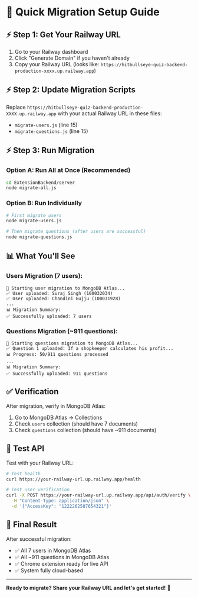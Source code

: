# 🚀 Quick Migration Setup Guide

## ⚡ **Step 1: Get Your Railway URL**

1. Go to your Railway dashboard
2. Click "Generate Domain" if you haven't already
3. Copy your Railway URL (looks like: `https://hitbullseye-quiz-backend-production-xxxx.up.railway.app`)

## ⚡ **Step 2: Update Migration Scripts**

Replace `https://hitbullseye-quiz-backend-production-XXXX.up.railway.app` with your actual Railway URL in these files:

- `migrate-users.js` (line 15)
- `migrate-questions.js` (line 15)

## ⚡ **Step 3: Run Migration**

### Option A: Run All at Once (Recommended)
```bash
cd ExtensionBackend/server
node migrate-all.js
```

### Option B: Run Individually
```bash
# First migrate users
node migrate-users.js

# Then migrate questions (after users are successful)
node migrate-questions.js
```

## 📊 **What You'll See**

### Users Migration (7 users):
```
🚀 Starting user migration to MongoDB Atlas...
✅ User uploaded: Suraj Singh (100032034)
✅ User uploaded: Chandini Gujju (100031928)
...
📊 Migration Summary:
✅ Successfully uploaded: 7 users
```

### Questions Migration (~911 questions):
```
🚀 Starting questions migration to MongoDB Atlas...
✅ Question 1 uploaded: If a shopkeeper calculates his profit...
📊 Progress: 50/911 questions processed
...
📊 Migration Summary:
✅ Successfully uploaded: 911 questions
```

## ✅ **Verification**

After migration, verify in MongoDB Atlas:
1. Go to MongoDB Atlas → Collections
2. Check `users` collection (should have 7 documents)
3. Check `questions` collection (should have ~911 documents)

## 🧪 **Test API**

Test with your Railway URL:
```bash
# Test health
curl https://your-railway-url.up.railway.app/health

# Test user verification
curl -X POST https://your-railway-url.up.railway.app/api/auth/verify \
  -H "Content-Type: application/json" \
  -d '{"AccessKey": "1222262587654321"}'
```

## 🎉 **Final Result**

After successful migration:
- ✅ All 7 users in MongoDB Atlas
- ✅ All ~911 questions in MongoDB Atlas
- ✅ Chrome extension ready for live API
- ✅ System fully cloud-based

---

**Ready to migrate? Share your Railway URL and let's get started!** 🚀
